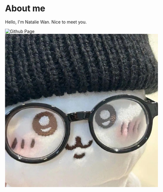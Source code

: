 # About me
Hello, I'm Natalie Wan. Nice to meet you.

![Github Page](https://github.com/Nataww)
![An image](chi.jpg) 
